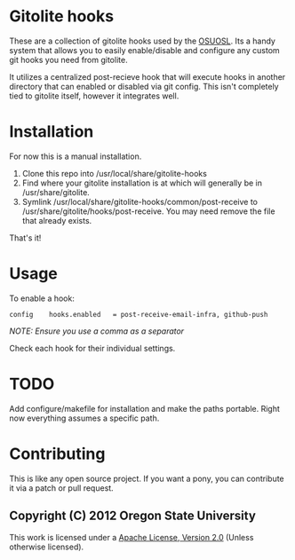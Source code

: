 # Gitolite hooks

These are a collection of gitolite hooks used by the
[OSUOSL](http://osuosl.org). Its a handy system that allows you to easily
enable/disable and configure any custom git hooks you need from gitolite.

It utilizes a centralized post-recieve hook that will execute hooks in another
directory that can enabled or disabled via git config. This isn't completely
tied to gitolite itself, however it integrates well.

# Installation

For now this is a manual installation.

1. Clone this repo into /usr/local/share/gitolite-hooks
1. Find where your gitolite installation is at which will generally be in
   /usr/share/gitolite. 
1. Symlink /usr/local/share/gitolite-hooks/common/post-receive to
   /usr/share/gitolite/hooks/post-receive. You may need remove the file that
   already exists.

That's it!

# Usage

To enable a hook:

    config    hooks.enabled   = post-receive-email-infra, github-push

*NOTE: Ensure you use a comma as a separator*

Check each hook for their individual settings.

# TODO

Add configure/makefile for installation and make the paths portable. Right now
everything assumes a specific path.

# Contributing

This is like any open source project. If you want a pony, you can contribute it
via a patch or pull request.

## Copyright (C) 2012 Oregon State University

This work is licensed under a [Apache License, Version
2.0](http://www.apache.org/licenses/LICENSE-2.0.html) (Unless otherwise
licensed).
